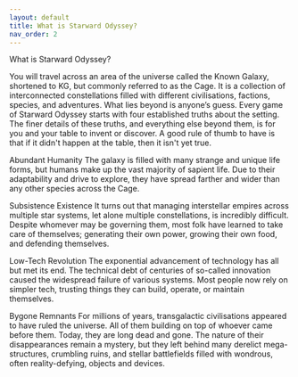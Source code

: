 ```yaml
---
layout: default
title: What is Starward Odyssey?
nav_order: 2
---
```


What is Starward Odyssey?

You will travel across an area of the universe called the Known Galaxy, shortened to KG, but commonly referred to as the Cage. It is a collection of interconnected constellations filled with different civilisations, factions, species, and adventures. What lies beyond is anyone’s guess. Every game of Starward Odyssey starts with four established truths about the setting. The finer details of these truths, and everything else beyond them, is for you and your table to invent or discover.
A good rule of thumb to have is that if it didn't happen at the table, then it isn't yet true.

Abundant Humanity
The galaxy is filled with many strange and unique life forms, but humans make up the vast majority of sapient life. Due to their adaptability and drive to explore, they have spread farther and wider than any other species across the Cage.

Subsistence Existence
It turns out that managing interstellar empires across multiple star systems, let alone multiple constellations, is incredibly difficult. Despite whomever may be governing them, most folk have learned to take care of themselves; generating their own power, growing their own food, and defending themselves.

Low-Tech Revolution
The exponential advancement of technology has all but met its end. The technical debt of centuries of so-called innovation caused the widespread failure of various systems. Most people now rely on simpler tech, trusting things they can build, operate, or maintain themselves.

Bygone Remnants
For millions of years, transgalactic civilisations appeared to have ruled the universe. All of them building on top of whoever came before them. Today, they are long dead and gone. The nature of their disappearances remain a mystery, but they left behind many derelict mega-structures, crumbling ruins, and stellar battlefields filled with wondrous, often reality-defying, objects and devices.
